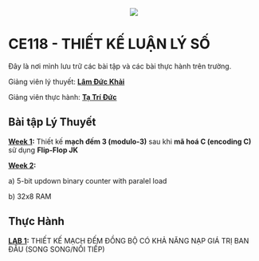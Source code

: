 <p align="center">
  <img src="https://www.uit.edu.vn/sites/vi/files/banner_uit.png" />
</p>

<p align="center">

# CE118 - THIẾT KẾ LUẬN LÝ SỐ

</p>

Đây là nơi mình lưu trữ các bài tập và các bài thực hành trên trường.

Giảng viên lý thuyết: **[Lâm Đức Khải](khaild@uit.edu.vn)**

Giảng viên thực hành: **[Tạ Trí Đức](ductt@uit.edu.vn)**
## Bài tập Lý Thuyết
**[Week 1](LYTHUYET/WEEK1/):** Thiết kế **mạch đếm 3 (modulo-3)** sau khi **mã hoá C (encoding C)** sử dụng **Flip-Flop JK**

**[Week 2](LYTHUYET/WEEK2/):**

a) 5-bit updown binary counter with paralel load

b) 32x8 RAM

## Thực Hành

**[LAB 1](THUCHANH/LAB1/):** THIẾT KẾ MẠCH ĐẾM ĐỒNG BỘ CÓ KHẢ NĂNG NẠP GIÁ TRỊ BAN ĐẦU (SONG SONG/NỐI TIẾP)

